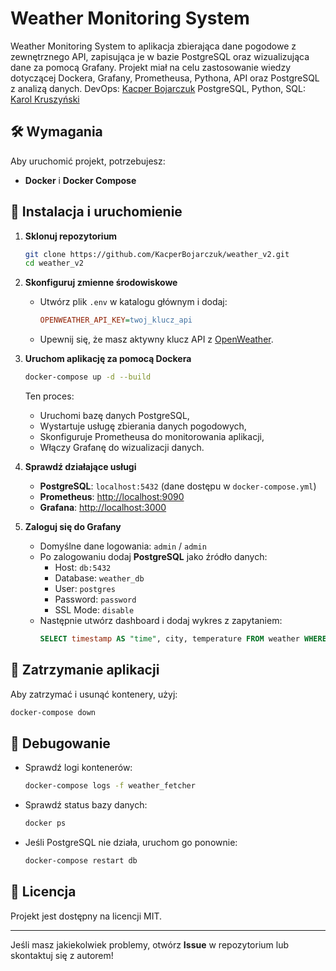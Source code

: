# Weather Monitoring System

Weather Monitoring System to aplikacja zbierająca dane pogodowe z zewnętrznego API, zapisująca je w bazie PostgreSQL oraz wizualizująca dane za pomocą Grafany.
Projekt miał na celu zastosowanie wiedzy dotyczącej Dockera, Grafany, Prometheusa, Pythona, API oraz PostgreSQL z analizą danych.
DevOps: [Kacper Bojarczuk](https://github.com/KacperBojarczuk)
PostgreSQL, Python, SQL: [Karol Kruszyński](https://github.com/karolkruszynski)

## 🛠 Wymagania

Aby uruchomić projekt, potrzebujesz:

- **Docker** i **Docker Compose**

## 🚀 Instalacja i uruchomienie

1. **Sklonuj repozytorium**

   ```sh
   git clone https://github.com/KacperBojarczuk/weather_v2.git
   cd weather_v2
   ```

2. **Skonfiguruj zmienne środowiskowe**

   - Utwórz plik `.env` w katalogu głównym i dodaj:
     ```ini
     OPENWEATHER_API_KEY=twoj_klucz_api
     ```
   - Upewnij się, że masz aktywny klucz API z [OpenWeather](https://openweathermap.org/).

3. **Uruchom aplikację za pomocą Dockera**

   ```sh
   docker-compose up -d --build
   ```

   Ten proces:

   - Uruchomi bazę danych PostgreSQL,
   - Wystartuje usługę zbierania danych pogodowych,
   - Skonfiguruje Prometheusa do monitorowania aplikacji,
   - Włączy Grafanę do wizualizacji danych.

4. **Sprawdź działające usługi**

   - **PostgreSQL**: `localhost:5432` (dane dostępu w `docker-compose.yml`)
   - **Prometheus**: [http://localhost:9090](http://localhost:9090)
   - **Grafana**: [http://localhost:3000](http://localhost:3000)

5. **Zaloguj się do Grafany**

   - Domyślne dane logowania: `admin` / `admin`
   - Po zalogowaniu dodaj **PostgreSQL** jako źródło danych:
     - Host: `db:5432`
     - Database: `weather_db`
     - User: `postgres`
     - Password: `password`
     - SSL Mode: `disable`
   - Następnie utwórz dashboard i dodaj wykres z zapytaniem:
     ```sql
     SELECT timestamp AS "time", city, temperature FROM weather WHERE timestamp >= now() - interval '1 day' ORDER BY timestamp;
     ```

## 🛑 Zatrzymanie aplikacji

Aby zatrzymać i usunąć kontenery, użyj:

```sh
docker-compose down
```

## 📌 Debugowanie

- Sprawdź logi kontenerów:
  ```sh
  docker-compose logs -f weather_fetcher
  ```
- Sprawdź status bazy danych:
  ```sh
  docker ps
  ```
- Jeśli PostgreSQL nie działa, uruchom go ponownie:
  ```sh
  docker-compose restart db
  ```

## 📜 Licencja

Projekt jest dostępny na licencji MIT.

---

Jeśli masz jakiekolwiek problemy, otwórz **Issue** w repozytorium lub skontaktuj się z autorem!

